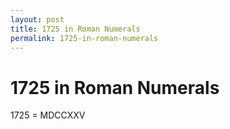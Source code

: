 ```yaml
---
layout: post
title: 1725 in Roman Numerals
permalink: 1725-in-roman-numerals
---
```


# 1725 in Roman Numerals

1725 = MDCCXXV

